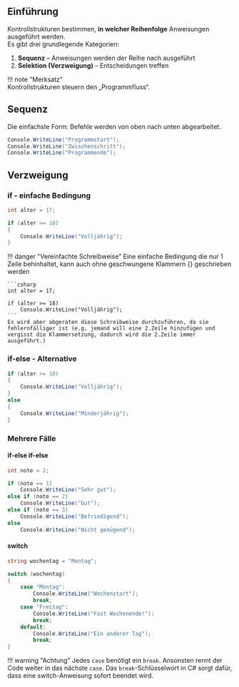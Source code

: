 ## Einführung

Kontrollstrukturen bestimmen, **in welcher Reihenfolge** Anweisungen ausgeführt werden.  
Es gibt drei grundlegende Kategorien:

1. **Sequenz** – Anweisungen werden der Reihe nach ausgeführt  
2. **Selektion (Verzweigung)** – Entscheidungen treffen   

!!! note "Merksatz"  
    Kontrollstrukturen steuern den „Programmfluss“.

## Sequenz

Die einfachste Form: Befehle werden von oben nach unten abgearbeitet.

```csharp
Console.WriteLine("Programmstart");
Console.WriteLine("Zwischenschritt");
Console.WriteLine("Programmende");
```

## Verzweigung

### if - einfache Bedingung

```csharp
int alter = 17;

if (alter >= 18)
{
    Console.WriteLine("Volljährig");
}

```

!!! danger "Vereinfachte Schreibweise"
    Eine einfache Bedingung die nur 1 Zeile behinhaltet, kann auch ohne geschwungene Klammern {} geschrieben werden
    
    ```csharp
    int alter = 17;

    if (alter >= 18)
        Console.WriteLine("Volljährig");
    ```
    Es wird aber abgeraten diese Schreibweise durchzuführen, da sie fehlernfälliger ist (e.g. jemand will eine 2.Zeile hinzufügen und vergisst die Klammersetzung, dadurch wird die 2.Zeile immer ausgeführt.)
    

### if-else - Alternative

```csharp
if (alter >= 18)
{
    Console.WriteLine("Volljährig");
}
else
{
    Console.WriteLine("Minderjährig");
}
```

### Mehrere Fälle

#### if-else if-else

```csharp
int note = 2;

if (note == 1)
    Console.WriteLine("Sehr gut");
else if (note == 2)
    Console.WriteLine("Gut");
else if (note == 3)
    Console.WriteLine("Befriedigend");
else
    Console.WriteLine("Nicht genügend");
```

#### switch

```csharp
string wochentag = "Montag";

switch (wochentag)
{
    case "Montag":
        Console.WriteLine("Wochenstart");
        break;
    case "Freitag":
        Console.WriteLine("Fast Wochenende!");
        break;
    default:
        Console.WriteLine("Ein anderer Tag");
        break;
}
```

!!! warning "Achtung"
    Jedes `case` benötigt ein `break`. Ansonsten rennt der Code weiter in das nächste `case`. 
    Das `break`-Schlüsselwort in C# sorgt dafür, dass eine switch-Anweisung sofort beendet wird.




